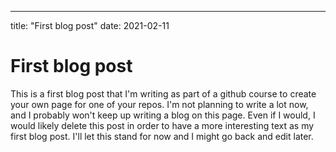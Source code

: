 ---
title: "First blog post"
date: 2021-02-11

# First blog post

This is a first blog post that I'm writing as part of a github course to create
your own page for one of your repos. I'm not planning to write a lot now, and I
probably won't keep up writing a blog on this page. Even if I would, I would
likely delete this post in order to have a more interesting text as my first blog
post. I'll let this stand for now and I might go back and edit later.
